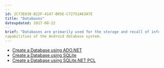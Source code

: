 ```yaml
---
--
id: 2C73E638-B22F-4147-B05E-C72752A63A7E
title: "Databases"
dateupdated: 2017-08-22
-- 
brief: "Databases are primarily used for the storage and recall of information. There are three key ways to use the built in"
capabilities of the Android database system.
---
```



-   [Create a Database using ADO.NET](/Recipes/android/data/databases/adonet) 
-   [Create a Database using SQLite](/Recipes/android/data/databases/sqlite)
-   [Create a Database using SQLite.NET PCL](/Recipes/android/data/databases/sqlite-component)

